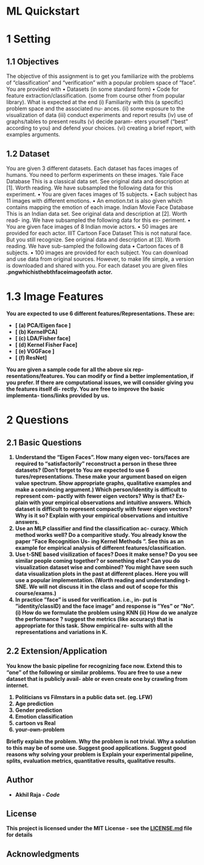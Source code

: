 # ML Quickstart

# 1 Setting 

## 1.1 Objectives

The objective of this assignment is to get you familiarize with the problems of “classification” and “verification” with a popular problem space of “face”. You are provided with
• Datasets (in some standard form)
• Code for feature extraction/classification. (some
from course other from popular library).
What is expected at the end (i) Familiarity with this (a specific) problem space and the associated nu- ances. (ii) some exposure to the visualization of data (iii) conduct experiments and report results (iv) use of graphs/tables to present results (v) decide param- eters yourself (“best” according to you) and defend your choices. (vi) creating a brief report, with examples arguments.

## 1.2 Dataset

You are given 3 different datasets. Each dataset has faces images of humans. You need to perform experiments on these images.
Yale Face Database This is a classical data set. See original data and description at [1]. Worth reading. We have subsampled the following data for this experiment.
• You are given faces images of 15 subjects.
• Each subject has 11 images with different emotions.
• An emotion.txt is also given which contains mapping the emotion of each image.
Indian Movie Face Database This is an Indian data set. See original data and description at [2]. Worth read- ing. We have subsampled the following data for this ex- periment.
• You are given face images of 8 Indian movie actors. • 50 images are provided for each actor.
IIIT Cartoon Face Dataset This is not natural face. But you still recognize. See original data and description at [3]. Worth reading. We have sub-sampled the following data
• Cartoon faces of 8 subjects.
• 100 images are provided for each subject.
You can download and use data from original sources. However, to make life simple, a version is downloaded and shared with you. For each dataset you are given files <a> <b>.pngwhichisthebthfaceimageofath actor.

# 1.3 Image Features

You are expected to use 6 different features/Representations. These are: 
* [ (a) PCA/Eigen face ]
* [ (b) KernelPCA]
* [ (c) LDA/Fisher face]
* [ (d) Kernel Fisher Face]
* [ (e) VGGFace ] 
* [ (f) ResNet]

You are given a sample code for all the above six rep- resentations/features. You can modify or find a better implementation, if you prefer. If there are computational issues, we will consider giving you the features itself di- rectly.
You are free to improve the basic implementa- tions/links provided by us.
# 2 Questions

## 2.1 Basic Questions

1. Understand the “Eigen Faces”. How many eigen vec- tors/faces are required to “satisfactorily” reconstruct a person in these three datasets? (Don’t forget to
You are expected to use 6
tures/representations. These make your argument based on eigen value spectrum. Show appropriate graphs, qualitative examples and make a convincing argument.)
Which person/identity is difficult to represent com- pactly with fewer eigen vectors? Why is that? Ex- plain with your empirical observations and intuitive answers.
Which dataset is difficult to represent compactly with fewer eigen vectors? Why is it so? Explain with your empirical observations and intuitive answers.
2. Use an MLP classifier and find the classification ac- curacy. Which method works well? Do a comparitive study.
You already know the paper “Face Recognition Us- ing Kernel Methods ”. See this as an example for empirical analysis of different features/classification.
3. Use t-SNE based visilization of faces? Does it make sense? Do you see similar people coming together? or something else? Can you do visualization dataset wise and combined?
You might have seen such data visualization plots in the past at different places. Here you will use a popular implementation.
(Worth reading and understanding t-SNE. We will not discuss it in the class and out of scope for this course/exams.)
4. In practice ”face” is used for verification. i.e., in- put is ”identity/classID) and the face image” and response is ”Yes” or ”No”. (i) How do we formulate the problem using KNN (ii) How do we analyze the performance ? suggest the metrics (like accuracy) that is appropriate for this task. Show empirical re- sults with all the representations and variations in K.

## 2.2 Extension/Application


You know the basic pipeline for recognizing face now. Extend this to “one” of the following or similar problems. You are free to use a new dataset that is publicly avail-
able or even create one by crawling from internet.
1. Politicians vs Filmstars in a public data set. (eg. LFW)
2. Age prediction
3. Gender prediction
4. Emotion classification
5. cartoon vs Real
6. your-own-problem


Briefly explain the problem. Why the problem is not trivial.
Why a solution to this may be of some use. Suggest good applications. Suggest good reasons why solving your problem is
Explain your experimental pipeline, splits, evaluation metrics, quantitative results, qualitative results.


## Author

* **Akhil Raja** - *Code* 

## License

This project is licensed under the MIT License - see the [LICENSE.md](LICENSE.md) file for details

## Acknowledgments
